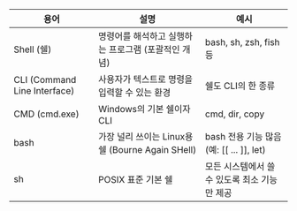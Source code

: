 | 용어 | 설명 | 예시 |
| --- | --- | ---|
|Shell (쉘) | 명령어를 해석하고 실행하는 프로그램 (포괄적인 개념) | bash, sh, zsh, fish 등
|CLI (Command Line Interface) | 사용자가 텍스트로 명령을 입력할 수 있는 환경 | 쉘도 CLI의 한 종류
|CMD (cmd.exe) | Windows의 기본 쉘이자 CLI | cmd, dir, copy
|bash | 가장 널리 쓰이는 Linux용 쉘 (Bourne Again SHell) | bash 전용 기능 많음 (예: [[ ... ]], let)
|sh | POSIX 표준 기본 쉘 | 모든 시스템에서 쓸 수 있도록 최소 기능만 제공